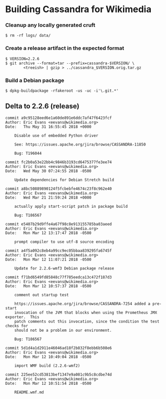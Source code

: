 Building Cassandra for Wikimedia
================================
   
### Cleanup any locally generated cruft

    $ rm -rf logs/ data/

### Create a release artifact in the expected format

    $ VERSION=2.2.6
    $ git archive --format=tar --prefix=cassandra-$VERSION/ \
            <treeish> | gzip > ../cassandra_$VERSION.orig.tar.gz

### Build a Debian package

    $ dpkg-buildpackage -rfakeroot -us -uc -i'\.git.*'

Delta to 2.2.6 (release)
-------------------------
    
    commit a9c95128eed6e1a60de891e6ddc7af47f6423fcf
    Author: Eric Evans <eevans@wikimedia.org>
    Date:   Thu May 31 16:55:45 2018 +0000
    
        Disable use of embedded Python driver
        
        See: https://issues.apache.org/jira/browse/CASSANDRA-11850
        
        Bug: T196044
    
    commit fc2b0a53e22bb4c9846b3193cd6475377fe3ee74
    Author: Eric Evans <eevans@wikimedia.org>
    Date:   Wed May 30 07:24:55 2018 -0500
    
        Update dependencies for Debian Stretch build
    
    commit a8bc50889890124f5fcbebfe4674c23f8c962e40
    Author: Eric Evans <eevans@wikimedia.org>
    Date:   Wed Mar 21 21:59:24 2018 +0000
    
        actually apply start-script patch in package build
        
        Bug: T186567
    
    commit e5407b29d9ffe4a67f98c8e913155785ba03aeed
    Author: Eric Evans <eevans@wikimedia.org>
    Date:   Mon Mar 12 13:17:47 2018 -0500
    
        prompt compiler to use utf-8 source encoding
    
    commit a4f5a092c8eb4a99cc9ec05bbaa839295fa6745f
    Author: Eric Evans <eevans@wikimedia.org>
    Date:   Mon Mar 12 11:07:21 2018 -0500
    
        Update for 2.2.6-wmf3 Debian package release
    
    commit f71bd6549fd85848c77f785eedca13c472f187d3
    Author: Eric Evans <eevans@wikimedia.org>
    Date:   Mon Mar 12 10:57:37 2018 -0500
    
        comment out startup test
        
        https://issues.apache.org/jira/browse/CASSANDRA-7254 added a pre-start
        invocation of the JVM that blocks when using the Prometheus JMX exporter.  This
        patch comments out this invocation, since the condition the test checks for
        should not be a problem in our environment.
        
        Bug: T186567
    
    commit 5d1d4a1d2911e46046ad18f2b832f8ebb6b508e6
    Author: Eric Evans <eevans@wikimedia.org>
    Date:   Mon Mar 12 10:49:04 2018 -0500
    
        import WMF build (2.2.6-wmf2)
    
    commit 225ee52cd53813bef1347e9a081c9b5c8cdbe74d
    Author: Eric Evans <eevans@wikimedia.org>
    Date:   Mon Mar 12 10:51:54 2018 -0500
    
        README.wmf.md
    